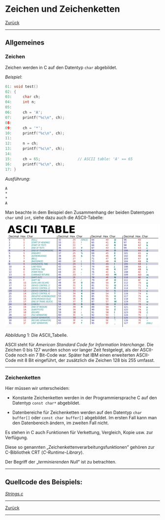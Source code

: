 # Zeichen und Zeichenketten

[Zurück](../../Markdown/Agenda.md)

---

## Allgemeines

### Zeichen

Zeichen werden in C auf den Datentyp `char` abgebildet.


*Beispiel*:

```c
01: void test()
02: {
03:     char ch;
04:     int n;
05: 
06:     ch = 'A';
07:     printf("%c\n", ch);
08: 
09:     ch = '*';
10:     printf("%c\n", ch);
11: 
12:     n = ch;
13:     printf("%c\n", ch);
14: 
15:     ch = 65;                 // ASCII table: 'A' == 65
16:     printf("%c\n", ch);
17: }

```

*Ausführung*:

```
A
*
*
A
```

Man beachte in dem Beispiel den Zusammenhang der beiden Datentypen `char` und `int`,
siehe dazu auch die ASCII-Tabelle:

<img src="ASCII_Table.png" width="700" />

*Abbildung* 1: Die ASCII_Tabelle.

ASCII steht für *American Standard Code for Information Interchange*.
Die Zeichen 0 bis 127 wurden schon vor langer Zeit festgelegt, als der ASCII-Code noch ein 7 Bit-Code
war. Später hat IBM einen erweiterten ASCII-Code mit 8 Bit eingeführt, der zusätzlich die Zeichen 128 bis
255 umfasst.

---

### Zeichenketten

Hier müssen wir unterscheiden:

  * Konstante Zeichenketten werden in der Programmiersprache C auf den Datentyp `const char*` abgebildet.

  * Datenbereiche für Zeichenketten werden auf den Datentyp `char buffer[]` oder `const char buffer[]` abgebildet.
    Im ersten Fall kann man den Datenbereich ändern, im zweiten Fall nicht.

Es stehen in C auch Funktionen für Verkettung, Vergleich, Kopie usw. zur Verfügung.

Diese so genannten &bdquo;Zeichenkettenverarbeitungsfunktionen&rdquo; gehören zur C-Bibliothek CRT (*C-Runtime-Library*).


Der Begriff der &bdquo;*terminierenden Null*&rdquo; ist zu betrachten.

---

## Quellcode des Beispiels:

[*Strings.c*](Strings.c)<br />

---

[Zurück](../../Markdown/Agenda.md)

---
